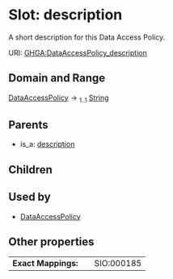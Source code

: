 
# Slot: description


A short description for this Data Access Policy.

URI: [GHGA:DataAccessPolicy_description](https://w3id.org/GHGA/DataAccessPolicy_description)


## Domain and Range

[DataAccessPolicy](DataAccessPolicy.md) &#8594;  <sub>1..1</sub> [String](types/String.md)

## Parents

 *  is_a: [description](description.md)

## Children


## Used by

 * [DataAccessPolicy](DataAccessPolicy.md)

## Other properties

|  |  |  |
| --- | --- | --- |
| **Exact Mappings:** | | SIO:000185 |


